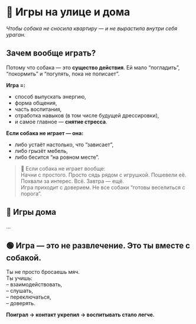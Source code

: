 # 🎾 Игры на улице и дома
*Чтобы собака не сносила квартиру — и не вырастила внутри себя ураган.*

## Зачем вообще играть?

Потому что собака — это **существо действия**. Ей мало “погладить”, “покормить” и “погулять, пока не пописает”.

**Игра =:**
- способ выпускать энергию,
- форма общения,
- часть воспитания,
- отработка навыков (в том числе будущей дрессировки),
- и самое главное — **снятие стресса**.

**Если собака не играет — она:**
- либо устаёт настолько, что “зависает”,
- либо грызёт мебель,
- либо бесится “на ровном месте”.

> 🔸 Если собака не играет вообще:  
> Начни с простого. Просто сядь рядом с игрушкой. Пошевели её.  
> Похвали за интерес. Всё. Завтра — ещё.  
> Игра приходит с доверием. Не все собаки “готовы веселиться с порога”.

## 🏡 Игры дома
...

## 🟢 Игра — это не развлечение. Это ты вместе с собакой.

Ты не просто бросаешь мяч.  
Ты учишь:  
– взаимодействовать,  
– слушать,  
– переключаться,  
– доверять.

**Поиграл → контакт укрепил → воспитывать стало легче.**